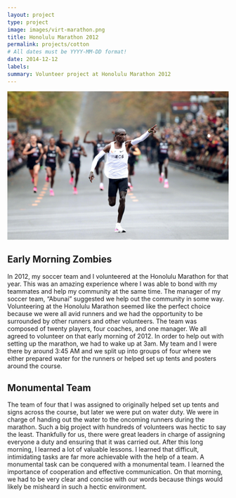 ```yaml
---
layout: project
type: project
image: images/virt-marathon.png
title: Honolulu Marathon 2012
permalink: projects/cotton
# All dates must be YYYY-MM-DD format!
date: 2014-12-12
labels:
summary: Volunteer project at Honolulu Marathon 2012
---
```


 <img class="ui image" src="../images/marathon-runner.jpg">

## Early Morning Zombies

In 2012, my soccer team and I volunteered at the Honolulu Marathon for that year. This was an amazing experience where I was able to bond with my teammates and help my community at the same time. The manager of my soccer team, “Abunai” suggested we help out the community in some way. Volunteering at the Honolulu Marathon seemed like the perfect choice because we were all avid runners and we had the opportunity to be surrounded by other runners and other volunteers. The team was composed of twenty players, four coaches, and one manager. We all agreed to volunteer on that early morning of 2012. In order to help out with setting up the marathon, we had to wake up at 3am. My team and I were there by around 3:45 AM and we split up into groups of four where we either prepared water for the runners or helped set up tents and posters around the course. 

## Monumental Team

The team of four that I was assigned to originally helped set up tents and signs across the course, but later we were put on water duty. We were in charge of handing out the water to the oncoming runners during the marathon. Such a big project with hundreds of volunteers was hectic to say the least. Thankfully for us, there were great leaders in charge of assigning everyone a duty and ensuring that it was carried out. After this long morning, I learned a lot of valuable lessons. I learned that difficult, intimidating tasks are far more achievable with the help of a team. A monumental task can be conquered with a monumental team. I learned the importance of cooperation and effective communication. On that morning, we had to be very clear and concise with our words because things would likely be misheard in such a hectic environment.

